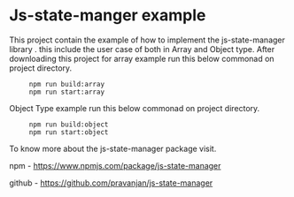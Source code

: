 # Js-state-manger example

This project contain the example of how to implement the js-state-manager library . this include the user case of both in Array and Object type.
After downloading this project for array example run this below commonad on project directory.

         npm run build:array
         npm run start:array

Object Type example run this below commonad on project directory.

         npm run build:object
         npm run start:object

To know more about the js-state-manager package visit.

npm - https://www.npmjs.com/package/js-state-manager

github - https://github.com/pravanjan/js-state-manager
